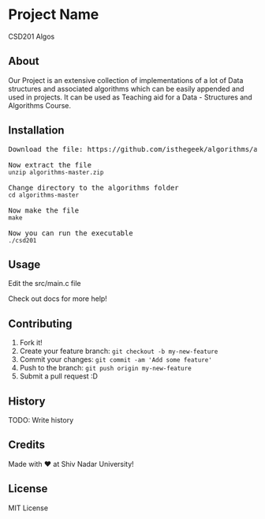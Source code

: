 # Project Name

CSD201 Algos

## About

Our Project is an extensive collection of implementations of a lot of Data structures and associated algorithms which can be easily appended and used in projects. It can be used as Teaching aid for a Data - Structures and Algorithms Course.

## Installation

<pre>
Download the file: https://github.com/isthegeek/algorithms/archive/master.zip

Now extract the file
<code>unzip algorithms-master.zip</code>

Change directory to the algorithms folder
<code>cd algorithms-master</code>

Now make the file
<code>make</code>

Now you can run the executable
<code>./csd201</code>
</pre>

## Usage

Edit the src/main.c file

Check out docs for more help!

## Contributing

1. Fork it!
2. Create your feature branch: `git checkout -b my-new-feature`
3. Commit your changes: `git commit -am 'Add some feature'`
4. Push to the branch: `git push origin my-new-feature`
5. Submit a pull request :D

## History

TODO: Write history

## Credits

Made with ♥ at Shiv Nadar University!

## License

MIT License
